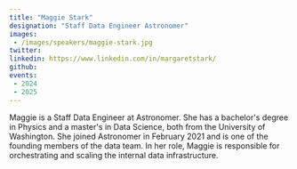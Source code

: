 ```yaml
---
title: "Maggie Stark"
designation: "Staff Data Engineer Astronomer"
images:
 - /images/speakers/maggie-stark.jpg
twitter: 
linkedin: https://www.linkedin.com/in/margaretstark/
github: 
events:
 - 2024
 - 2025
---
```


Maggie is a Staff Data Engineer at Astronomer. She has a bachelor's degree in Physics and a master's in Data Science, both from the University of Washington. She joined Astronomer in February 2021 and is one of the founding members of the data team. In her role, Maggie is responsible for orchestrating and scaling the internal data infrastructure.